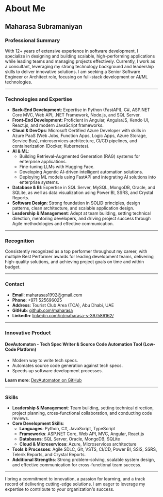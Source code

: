 # About Me

## Maharasa Subramaniyan  

### Professional Summary  

With 12+ years of extensive experience in software development, I specialize in designing and building scalable, high-performing applications while leading teams and managing projects effectively. Currently, I work as a consultant, leveraging my strong technology background and leadership skills to deliver innovative solutions. I am seeking a Senior Software Engineer or Architect role, focusing on full-stack development or AI/ML technologies.  

---

### **Technologies and Expertise**  

- **Back-End Development**: Expertise in Python (FastAPI), C#, ASP.NET Core MVC, Web API, .NET Framework, Node.js, and SQL Server.  
- **Front-End Development**: Proficient in Angular, AngularJS, Kendo UI, React.js, and modern JavaScript frameworks.  
- **Cloud & DevOps**: Microsoft Certified Azure Developer with skills in Azure PaaS (Web Jobs, Function Apps, Logic Apps, Azure Storage, Service Bus), microservices architecture, CI/CD pipelines, and containerization (Docker, Kubernetes).  
- **AI & ML**:  
  - Building Retrieval-Augmented Generation (RAG) systems for enterprise applications.  
  - Fine-tuning LLMs with Hugging Face.  
  - Developing Agentic AI-driven intelligent automation solutions.  
  - Deploying ML models using FastAPI and integrating AI solutions into enterprise systems.  
- **Database & BI**: Expertise in SQL Server, MySQL, MongoDB, Oracle, and SQLite, as well as data visualization using Power BI, SSRS, and Crystal Reports.  
- **Software Design**: Strong foundation in SOLID principles, design patterns, clean architecture, and scalable application design.  
- **Leadership & Management**: Adept at team building, setting technical direction, mentoring developers, and driving project success through Agile methodologies and effective communication.

---

### **Recognition**  

Consistently recognized as a top performer throughout my career, with multiple Best Performer awards for leading development teams, delivering high-quality solutions, and achieving project goals on time and within budget.  

---

### **Contact**  

- **Email**: maharasas1992@gmail.com  
- **Phone**: +971 525696025  
- **Address**: Tourist Club Area (TCA), Abu Dhabi, UAE  
- **GitHub**: [github.com/maharasa](https://github.com/maharasa)  
- **LinkedIn**: [linkedin.com/in/maharasa-s-397586162/](https://www.linkedin.com/in/maharasa-s-397586162/)  

---

### **Innovative Product**  

#### **DevAutomaton - Tech Spec Writer & Source Code Automation Tool (Low-Code Platform)**  

- Modern way to write tech specs.  
- Automates source code generation against tech specs.  
- Speeds up software development processes.  

**Learn more**: [DevAutomaton on GitHub](https://github.com/maharasa/DevAutomaton)  

---

### **Skills**  

- **Leadership & Management**: Team building, setting technical direction, project planning, cross-functional collaboration, and conducting code reviews.  
- **Core Development Skills**:  
  - **Languages**: Python, C#, JavaScript, TypeScript  
  - **Frameworks**: ASP.NET Core, Web API, MVC, Angular, React.js  
  - **Databases**: SQL Server, Oracle, MongoDB, SQLite  
  - **Cloud & Microservices**: Azure, Microservices architecture  
- **Tools & Processes**: Agile SDLC, Git, VSTS, CI/CD, Power BI, SSIS, SSRS, Telerik Reports, and Crystal Reports.  
- **Additional Strengths**: Strong problem-solving, scalable system design, and effective communication for cross-functional team success.  

---

I bring a commitment to innovation, a passion for learning, and a track record of delivering cutting-edge solutions. I am eager to leverage my expertise to contribute to your organization's success.
